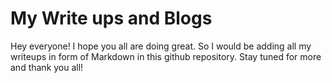 # My Write ups and Blogs

Hey everyone! I hope you all are doing great. So I would be adding all my writeups in form of Markdown in this github repository. Stay tuned for more and thank you all!
